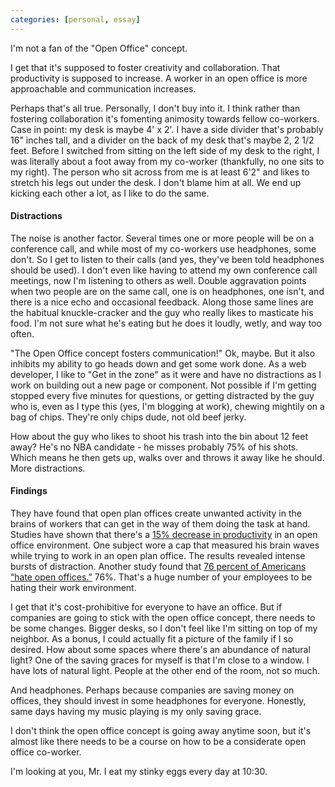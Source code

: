 ```yaml
---
categories: [personal, essay]
---
```


I'm not a fan of the "Open Office" concept.

I get that it's supposed to foster creativity and collaboration. That
productivity is supposed to increase. A worker in an open office is more
approachable and communication increases.
<!--more-->
Perhaps that's all true. Personally, I don't buy into it. I think rather than
fostering collaboration it's fomenting animosity towards fellow co-workers. Case
in point: my desk is maybe 4' x 2'. I have a side divider that's probably 16"
inches tall, and a divider on the back of my desk that's maybe 2, 2 1/2 feet.
Before I switched from sitting on the left side of my desk to the right, I was
literally about a foot away from my co-worker (thankfully, no one sits to my
right). The person who sit across from me is at least 6'2" and likes to stretch
his legs out under the desk. I don't blame him at all. We end up kicking each
other a lot, as I like to do the same.

#### Distractions

The noise is another factor. Several times one or more people will be on a
conference call, and while most of my co-workers use headphones, some don't. So
I get to listen to their calls (and yes, they've been told headphones should be
used). I don't even like having to attend my own conference call meetings, now
I'm listening to others as well. Double aggravation points when two people are
on the same call, one is on headphones, one isn't, and there is a nice echo and
occasional feedback. Along those same lines are the habitual knuckle-cracker and
the guy who really likes to masticate his food. I'm not sure what he's eating
but he does it loudly, wetly, and way too often.

"The Open Office concept fosters communication!" Ok, maybe. But it also inhibits
my ability to go heads down and get some work done. As a web developer, I like
to "Get in the zone" as it were and have no distractions as I work on building
out a new page or component. Not possible if I'm getting stopped every five
minutes for questions, or getting distracted by the guy who is, even as I type
this (yes, I'm blogging at work), chewing mightily on a bag of chips. They're
only chips dude, not old beef jerky.

How about the guy who likes to shoot his trash into the bin about 12 feet away?
He's no NBA candidate - he misses probably 75% of his shots. Which means he then
gets up, walks over and throws it away like he should. More distractions.

#### Findings

They have found that open plan offices create unwanted activity in the brains of
workers that can get in the way of them doing the task at hand.
Studies have shown that there's a [15% decrease in productivity](https://www.telegraph.co.uk/news/health/8685938/Working-in-an-office-is-bad-for-your-brain.html) in an open office environment. One subject wore a cap that measured his brain waves while trying to work in an open plan office. The results revealed intense bursts of distraction. Another study found that [76 percent of Americans “hate open offices.”](https://www.ragan.com/report-u-s-workers-hate-open-office-spaces/) 76%. That's
a huge number of your employees to be hating their work environment.

I get that it's cost-prohibitive for everyone to have an office. But if
companies are going to stick with the open office concept, there needs to be
some changes. Bigger desks, so I don't feel like I'm sitting on top of
my neighbor. As a bonus, I could actually fit a picture of the family if I so
desired. How about some spaces where there's an abundance of natural light? One
of the saving graces for myself is that I'm close to a window. I have lots of
natural light. People at the other end of the room, not so much.

And headphones. Perhaps because companies are saving money on offices, they
should invest in some headphones for everyone. Honestly, same days having my
music playing is my only saving grace.

I don't think the open office concept is going away anytime soon, but it's
almost like there needs to be a course on how to be a considerate open office
co-worker.

I'm looking at you, Mr. I eat my stinky eggs every day at 10:30.
